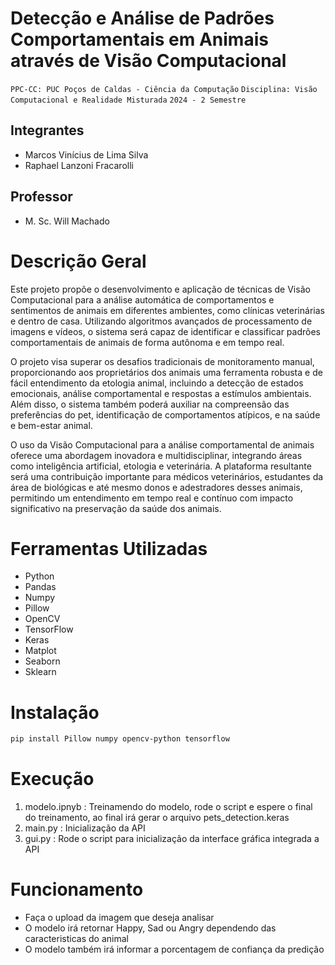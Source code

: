 # Detecção e Análise de Padrões Comportamentais em Animais através de Visão Computacional

`PPC-CC: PUC Poços de Caldas - Ciência da Computação`
`Disciplina: Visão Computacional e Realidade Misturada`
`2024 - 2 Semestre `

## Integrantes

- Marcos Vinícius de Lima Silva
- Raphael Lanzoni Fracarolli

## Professor

- M. Sc. Will Machado

# Descrição Geral

Este projeto propõe o desenvolvimento e aplicação de técnicas de Visão Computacional para a análise automática de comportamentos e sentimentos de animais em diferentes ambientes, como clínicas veterinárias e dentro de casa. Utilizando algoritmos avançados de processamento de imagens e vídeos, o sistema será capaz de identificar e classificar padrões comportamentais de animais de forma autônoma e em tempo real. 

O projeto visa superar os desafios tradicionais de monitoramento manual, proporcionando aos proprietários dos animais uma ferramenta robusta e de fácil entendimento da etologia animal, incluindo a detecção de estados emocionais, análise comportamental e respostas a estímulos ambientais. Além disso, o sistema também poderá auxiliar na compreensão das preferências do pet, identificação de comportamentos atípicos, e na saúde e bem-estar animal. 

O uso da Visão Computacional para a análise comportamental de animais oferece uma abordagem inovadora e multidisciplinar, integrando áreas como inteligência artificial, etologia e veterinária. A plataforma resultante será uma contribuição importante para médicos veterinários, estudantes da área de biológicas e até mesmo donos e adestradores desses animais, permitindo um entendimento em tempo real e contínuo com impacto significativo na preservação da saúde dos animais. 

# Ferramentas Utilizadas

- Python
- Pandas
- Numpy
- Pillow
- OpenCV
- TensorFlow
- Keras
- Matplot
- Seaborn
- Sklearn

# Instalação

```bash
pip install Pillow numpy opencv-python tensorflow
```

# Execução

1. modelo.ipnyb : Treinamendo do modelo, rode o script e espere o final do treinamento, ao final irá gerar o arquivo pets_detection.keras
2. main.py : Inicialização da API 
3. gui.py : Rode o script para inicialização da interface gráfica integrada a API

# Funcionamento

- Faça o upload da imagem que deseja analisar
- O modelo irá retornar Happy, Sad ou Angry dependendo das caracteristicas do animal
- O modelo também irá informar a porcentagem de confiança da predição






